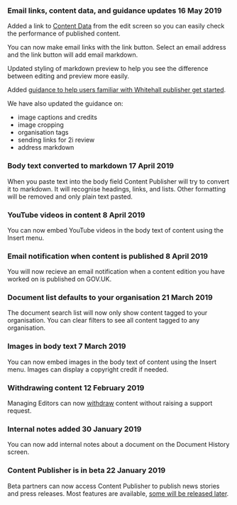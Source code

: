
### Email links, content data, and guidance updates <span class="govuk-caption-m">16 May 2019</span>
Added a link to [Content Data](https://content-data.publishing.service.gov.uk/content) from the edit screen so you can easily check the performance of published content.

You can now make email links with the link button. Select an email address and the link button will add email markdown.

Updated styling of markdown preview to help you see the difference between editing and preview more easily.

Added [guidance to help users familiar with Whitehall publisher get started](/how-to-use-publisher).

We have also updated the guidance on:

- image captions and credits
- image cropping
- organisation tags
- sending links for 2i review
- address markdown

### Body text converted to markdown <span class="govuk-caption-m">17 April 2019</span>
When you paste text into the body field Content Publisher will try to convert it to markdown. It will recognise headings, links, and lists. Other formatting will be removed and only plain text pasted.

### YouTube videos in content <span class="govuk-caption-m">8 April 2019</span>
You can now embed YouTube videos in the body text of content using the Insert menu.

### Email notification when content is published <span class="govuk-caption-m">8 April 2019</span>
You will now recieve an email notification when a content edition you have worked on is published on GOV.UK.

### Document list defaults to your organisation <span class="govuk-caption-m">21 March 2019</span>
The document search list will now only show content tagged to your organisation. You can clear filters to see all content tagged to any organisation.

### Images in body text <span class="govuk-caption-m">7 March 2019</span>
You can now embed images in the body text of content using the Insert menu. Images can display a copyright credit if needed.

### Withdrawing content <span class="govuk-caption-m">12 February 2019</span>
Managing Editors can now [withdraw](https://www.gov.uk/guidance/content-design/gov-uk-content-retention-and-withdrawal-archiving-policy) content without raising a support request.

### Internal notes added <span class="govuk-caption-m">30 January 2019</span>
You can now add internal notes about a document on the Document History screen.

### Content Publisher is in beta <span class="govuk-caption-m">22 January 2019</span>
Beta partners can now access Content Publisher to publish news stories and press releases. Most features are available, [some will be released later](/beta-capabilities).

